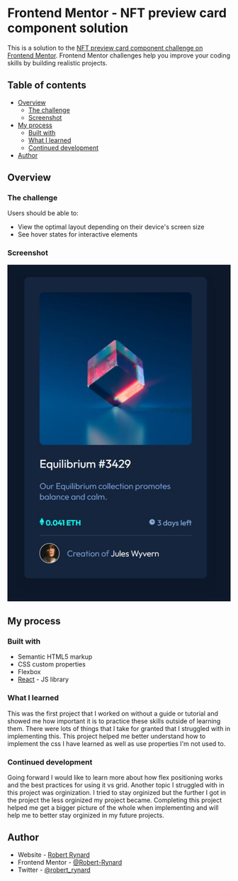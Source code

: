 # Frontend Mentor - NFT preview card component solution

This is a solution to the [NFT preview card component challenge on Frontend Mentor](https://www.frontendmentor.io/challenges/nft-preview-card-component-SbdUL_w0U). Frontend Mentor challenges help you improve your coding skills by building realistic projects.

## Table of contents

- [Overview](#overview)
  - [The challenge](#the-challenge)
  - [Screenshot](#screenshot)
- [My process](#my-process)
  - [Built with](#built-with)
  - [What I learned](#what-i-learned)
  - [Continued development](#continued-development)
- [Author](#author)

## Overview

### The challenge

Users should be able to:

- View the optimal layout depending on their device's screen size
- See hover states for interactive elements

### Screenshot

![](./src/images/solution.JPG)

## My process

### Built with

- Semantic HTML5 markup
- CSS custom properties
- Flexbox
- [React](https://reactjs.org/) - JS library

### What I learned

This was the first project that I worked on without a guide or tutorial and showed me how important it is to practice these skills outside of learning them. There were lots of things that I take for granted that I struggled with in implementing this. This project helped me better understand how to implement the css I have learned as well as use properties I'm not used to.

### Continued development

Going forward I would like to learn more about how flex positioning works and the best practices for using it vs grid. Another topic I struggled with in this project was orginization. I tried to stay orginized but the further I got in the project the less orginized my project became. Completing this project helped me get a bigger picture of the whole when implementing and will help me to better stay orginized in my future projects.

## Author

- Website - [Robert Rynard](https://github.com/Robert-Rynard)
- Frontend Mentor - [@Robert-Rynard](https://www.frontendmentor.io/profile/Robert-Rynard)
- Twitter - [@robert_rynard](https://www.twitter.com/robert_rynard)
